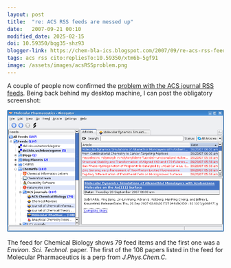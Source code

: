 ```yaml
---
layout: post
title:  "re: ACS RSS feeds are messed up"
date:   2007-09-21 00:10
modified_date: 2025-02-15
doi: 10.59350/bqg35-shz93
blogger-link: https://chem-bla-ics.blogspot.com/2007/09/re-acs-rss-feeds-are-messed-up.html
tags: acs rss cito:repliesTo:10.59350/xtm6b-5gf91
image: /assets/images/acsRSSproblem.png
---
```


A couple of people now confirmed the [problem with the ACS journal RSS feeds](http://chem-bla-ics.blogspot.com/2007/09/acs-rss-feeds-are-messed-up.html).
Being back behind my desktop machine, I can post the obligatory screenshot:

![](/assets/images/acsRSSproblem.png)

The feed for Chemical Biology shows 79 feed items and the first one was a *Environ. Sci. Technol.* paper. The first of the
108 papers listed in the feed for Molecular Pharmaceutics is a perp from *J.Phys.Chem.C.*

